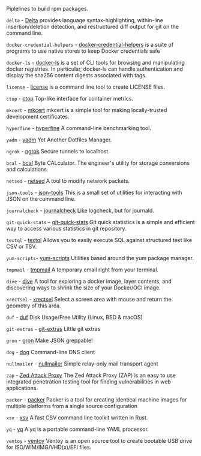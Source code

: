 Piplelines to build rpm packages.

`delta` - [Delta](https://github.com/dandavison/delta) provides language syntax-highlighting, within-line insertion/deletion detection, and restructured diff output for git on the command line.

`docker-credential-helpers` - [docker-credential-helpers](https://github.com/docker/docker-credential-helpers) is a suite of programs to use native stores to keep Docker credentials safe

`docker-ls` - [docker-ls](https://github.com/mayflower/docker-ls) is a set of CLI tools for browsing and manipulating docker registries. In particular, docker-ls can handle authentication and display the sha256 content digests associated with tags.

`license` - [license](https://github.com/nishanths/license) is a command line tool to create LICENSE files.

`ctop` - [ctop](https://github.com/bcicen/ctop) Top-like interface for container metrics.

`mkcert` - [mkcert](https://github.com/FiloSottile/mkcert) mkcert is a simple tool for making locally-trusted development certificates.

`hyperfine` - [hyperfine](https://github.com/sharkdp/hyperfine) A command-line benchmarking tool.

`yadm` - [yadm](https://github.com/TheLocehiliosan/yadm) Yet Another Dotfiles Manager.

`ngrok` - [ngrok](https://ngrok.com) Secure tunnels to localhost.

`bcal` - [bcal](https://github.com/jarun/bcal) Byte CALculator. The engineer's utility for storage conversions and calculations.

`netsed` - [netsed](http://silicone.homelinux.org/projects/netsed/) A tool to modify network packets.

`json-tools` - [json-tools](https://github.com/larsks/json-tools) This is a small set of utilities for interacting with JSON on the command line.

`journalcheck` - [journalcheck](https://github.com/jorgenschaefer/journalcheck) Like logcheck, but for journald.

`git-quick-stats` - [git-quick-stats](https://github.com/arzzen/git-quick-stats) Git quick statistics is a simple and efficient way to access various statistics in git repository.

`textql` - [textql](https://github.com/dinedal/textql) Allows you to easily execute SQL against structured text like CSV or TSV.

`yum-scripts`- [yum-scripts](http://linux.duke.edu/yum/download/yum-utils/) Utilities based around the yum package manager.

`tmpmail` - [tmpmail](https://github.com/sdushantha/tmpmail) A temporary email right from your terminal.

`dive` - [dive](https://github.com/wagoodman/dive) A tool for exploring a docker image, layer contents, and discovering ways to shrink the size of your Docker/OCI image.

`xrectsel` - [xrectsel](https://bbs.archlinux.org/viewtopic.php?id=85378) Select a screen area with mouse and return the geometry of this area.

`duf` - [duf](https://github.com/muesli/duf) Disk Usage/Free Utility (Linux, BSD & macOS)

`git-extras` - [git-extras](https://github.com/tj/git-extras) Little git extras

`gron` - [gron](https://github.com/tomnomnom/gron) Make JSON greppable!

`dog` - [dog](https://github.com/ogham/dog) Command-line DNS client

`nullmailer` - [nullmailer](http://untroubled.org/nullmailer/) Simple relay-only mail transport agent

`zap` - [Zed Attack Proxy](http://www.owasp.org/index.php/OWASP_Zed_Attack_Proxy_Project) The Zed Attack Proxy (ZAP) is an easy to use integrated penetration testing tool for finding vulnerabilities in web applications.

`packer` - [packer](https://www.packer.io/) Packer is a tool for creating identical machine images for multiple platforms from a single source configuration

`xsv` - [xsv](https://github.com/BurntSushi/xsv) A fast CSV command line toolkit written in Rust.

`yq` - [yq](https://github.com/mikefarah/yq) A yq is a portable command-line YAML processor.

`ventoy` - [ventoy](https://github.com/ventoy/Ventoy) Ventoy is an open source tool to create bootable USB drive for ISO/WIM/IMG/VHD(x)/EFI files.
